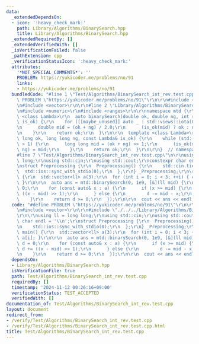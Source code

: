 ```yaml
---
data:
  _extendedDependsOn:
  - icon: ':heavy_check_mark:'
    path: Library/Algorithms/BinarySearch.hpp
    title: Library/Algorithms/BinarySearch.hpp
  _extendedRequiredBy: []
  _extendedVerifiedWith: []
  _isVerificationFailed: false
  _pathExtension: cpp
  _verificationStatusIcon: ':heavy_check_mark:'
  attributes:
    '*NOT_SPECIAL_COMMENTS*': ''
    PROBLEM: https://yukicoder.me/problems/no/91
    links:
    - https://yukicoder.me/problems/no/91
  bundledCode: "#line 1 \"Test/Algorithms/BinarySearch_int_rev.test.cpp\"\n#define\
    \ PROBLEM \"https://yukicoder.me/problems/no/91\"\r\n\r\n#include <iostream>\r\
    \n#include <vector>\r\n\r\n#line 2 \"Library/Algorithms/BinarySearch.hpp\"\n\r\
    \n#include <numeric>\r\n#include <ranges>\r\n\r\nnamespace mtd {\r\n\r\n  template\
    \ <class Lambda>\r\n  auto binarySearch(double ok, double ng, int rep, const Lambda&\
    \ is_ok) {\r\n    for ([[maybe_unused]] auto _ : std::views::iota(0, rep)) {\r\
    \n      double mid = (ok + ng) / 2.0;\r\n      (is_ok(mid) ? ok : ng) = mid;\r\
    \n    }\r\n    return ok;\r\n  }\r\n\r\n  template <class Lambda>\r\n  auto binarySearch(long\
    \ long ok, long long ng, const Lambda& is_ok) {\r\n    while (std::abs(ok - ng)\
    \ > 1) {\r\n      long long mid = (ok + ng) >> 1;\r\n      (is_ok(mid) ? ok :\
    \ ng) = mid;\r\n    }\r\n    return ok;\r\n  }\r\n\r\n}  // namespace mtd\r\n\
    #line 7 \"Test/Algorithms/BinarySearch_int_rev.test.cpp\"\n\r\nusing ll = long\
    \ long;\r\nusing std::cin;\r\nusing std::cout;\r\nconstexpr char endl = '\\n';\r\
    \nstruct Preprocessing {\r\n  Preprocessing() {\r\n    std::cin.tie(0);\r\n  \
    \  std::ios::sync_with_stdio(0);\r\n  };\r\n} _Preprocessing;\r\n\r\nsigned main()\
    \ {\r\n  std::vector<ll> a(3);\r\n  for (int i = 0; i < 3; ++i) { cin >> a[i];\
    \ }\r\n\r\n  auto ans = mtd::binarySearch(0, 1e9, [&](ll mid) {\r\n    ll d =\
    \ 0;\r\n    for (const auto& x : a) {\r\n      if (x >= mid) {\r\n        d +=\
    \ ((x - mid) >> 1);\r\n      } else {\r\n        d -= mid - x;\r\n      }\r\n\
    \    }\r\n    return d >= 0;\r\n  });\r\n\r\n  cout << ans << endl;\r\n}\r\n"
  code: "#define PROBLEM \"https://yukicoder.me/problems/no/91\"\r\n\r\n#include <iostream>\r\
    \n#include <vector>\r\n\r\n#include \"./../../Library/Algorithms/BinarySearch.hpp\"\
    \r\n\r\nusing ll = long long;\r\nusing std::cin;\r\nusing std::cout;\r\nconstexpr\
    \ char endl = '\\n';\r\nstruct Preprocessing {\r\n  Preprocessing() {\r\n    std::cin.tie(0);\r\
    \n    std::ios::sync_with_stdio(0);\r\n  };\r\n} _Preprocessing;\r\n\r\nsigned\
    \ main() {\r\n  std::vector<ll> a(3);\r\n  for (int i = 0; i < 3; ++i) { cin >>\
    \ a[i]; }\r\n\r\n  auto ans = mtd::binarySearch(0, 1e9, [&](ll mid) {\r\n    ll\
    \ d = 0;\r\n    for (const auto& x : a) {\r\n      if (x >= mid) {\r\n       \
    \ d += ((x - mid) >> 1);\r\n      } else {\r\n        d -= mid - x;\r\n      }\r\
    \n    }\r\n    return d >= 0;\r\n  });\r\n\r\n  cout << ans << endl;\r\n}\r\n"
  dependsOn:
  - Library/Algorithms/BinarySearch.hpp
  isVerificationFile: true
  path: Test/Algorithms/BinarySearch_int_rev.test.cpp
  requiredBy: []
  timestamp: '2024-11-12 00:26:16+09:00'
  verificationStatus: TEST_ACCEPTED
  verifiedWith: []
documentation_of: Test/Algorithms/BinarySearch_int_rev.test.cpp
layout: document
redirect_from:
- /verify/Test/Algorithms/BinarySearch_int_rev.test.cpp
- /verify/Test/Algorithms/BinarySearch_int_rev.test.cpp.html
title: Test/Algorithms/BinarySearch_int_rev.test.cpp
---
```

